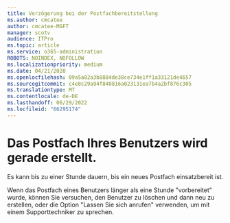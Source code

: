 ```yaml
---
title: Verzögerung bei der Postfachbereitstellung
ms.author: cmcatee
author: cmcatee-MSFT
manager: scotv
audience: ITPro
ms.topic: article
ms.service: o365-administration
ROBOTS: NOINDEX, NOFOLLOW
ms.localizationpriority: medium
ms.date: 04/21/2020
ms.openlocfilehash: 09a5a82a3b8884de38ce734e1ff1a33121de4657
ms.sourcegitcommit: c4e8c29a94f840816a023131ea7b4a2bf876c305
ms.translationtype: MT
ms.contentlocale: de-DE
ms.lasthandoff: 06/29/2022
ms.locfileid: "66295174"
---
```

# <a name="your-users-mailbox-is-being-created"></a>Das Postfach Ihres Benutzers wird gerade erstellt.

Es kann bis zu einer Stunde dauern, bis ein neues Postfach einsatzbereit ist.
  
Wenn das Postfach eines Benutzers länger als eine Stunde "vorbereitet" wurde, können Sie versuchen, den Benutzer zu löschen und dann neu zu erstellen, oder die Option "Lassen Sie sich anrufen" verwenden, um mit einem Supporttechniker zu sprechen.
  

